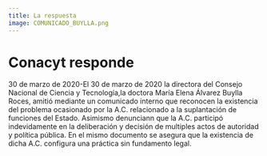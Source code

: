 ```yaml
---
title: La respuesta
image: COMUNICADO_BUYLLA.png
---
```


# Conacyt responde 

30 de marzo de 2020-El 30 de marzo de 2020 la directora del Consejo Nacional de Ciencia y Tecnología,la doctora María Elena Álvarez Buylla Roces, amitió mediante un comunicado interno que reconocen la existencia del problema ocasionado por la A.C. relacionado a la suplantación de funciones del Estado. Asimismo denunciann que la A.C. participó indevidamente en la deliberación y decisión de multiples actos de autoridad y política pública. En el mismo documento se asegura que la existencia de dicha A.C. configura una práctica sin fundamento legal. 


